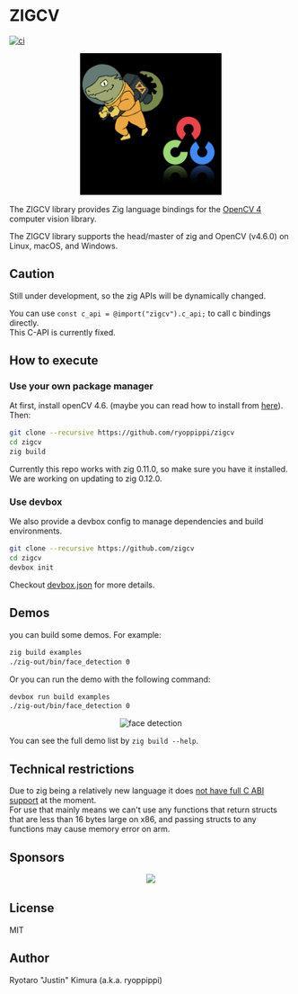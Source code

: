 # ZIGCV

[![ci](https://github.com/ryoppippi/zigcv/actions/workflows/ci.yml/badge.svg)](https://github.com/ryoppippi/zigcv/actions/workflows/ci.yml)

<div align="center">
  <img src="./logo/zigcv.png" width="50%" />
</div>

The ZIGCV library provides Zig language bindings for the [OpenCV 4](http://opencv.org/) computer vision library.

The ZIGCV library supports the head/master of zig and OpenCV (v4.6.0) on Linux, macOS, and Windows.

## Caution

Still under development, so the zig APIs will be dynamically changed.

You can use `const c_api = @import("zigcv").c_api;` to call c bindings directly.  
This C-API is currently fixed.

## How to execute

### Use your own package manager
At first, install openCV 4.6. (maybe you can read how to install from [here](https://github.com/hybridgroup/gocv#how-to-install)).  
Then:

```sh
git clone --recursive https://github.com/ryoppippi/zigcv
cd zigcv
zig build
```

Currently this repo works with zig 0.11.0, so make sure you have it installed.
We are working on updating to zig 0.12.0.


### Use devbox
We also provide a devbox config to manage dependencies and build environments.

```sh
git clone --recursive https://github.com/zigcv
cd zigcv
devbox init

```

Checkout [devbox.json](./devbox.json) for more details.

## Demos

you can build some demos.
For example:

```sh
zig build examples
./zig-out/bin/face_detection 0
```

Or you can run the demo with the following command:

```sh
devbox run build examples
./zig-out/bin/face_detection 0
```

<div align="center">
  <img width="400" alt="face detection" src="https://user-images.githubusercontent.com/1560508/188515175-4d344660-5680-43e7-9b74-3bad92507430.gif">
</div>

You can see the full demo list by `zig build --help`.

## Technical restrictions

Due to zig being a relatively new language it does [not have full C ABI support](https://github.com/ziglang/zig/issues/1481) at the moment.  
For use that mainly means we can't use any functions that return structs that are less than 16 bytes large on x86, and passing structs to any functions may cause memory error on arm.

## Sponsors

<p align="center">
	<a href="https://github.com/sponsors/ryoppippi">
		<img src="https://cdn.jsdelivr.net/gh/ryoppippi/sponsors/sponsors.svg">
	</a>
</p>

## License

MIT

## Author

Ryotaro "Justin" Kimura (a.k.a. ryoppippi)

